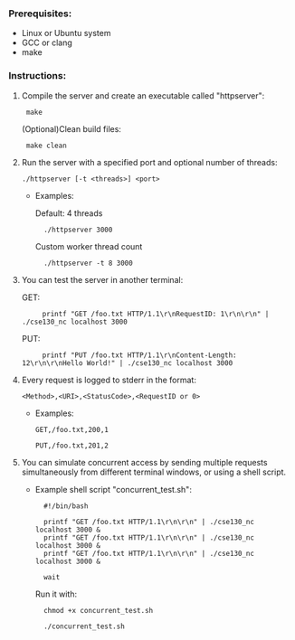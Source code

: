 ### Prerequisites: 
- Linux or Ubuntu system
- GCC or clang
- make
    
### Instructions:

1. Compile the server and create an executable called "httpserver":

        make
    
    (Optional)Clean build files:
    
        make clean

2. Run the server with a specified port and optional number of threads:
   
   `./httpserver [-t <threads>] <port>`

    - Examples:
   
        Default: 4 threads
   
            ./httpserver 3000

        Custom worker thread count
   
            ./httpserver -t 8 3000

3. You can test the server in another terminal:

   GET:
   
            printf "GET /foo.txt HTTP/1.1\r\nRequestID: 1\r\n\r\n" | ./cse130_nc localhost 3000
   
   PUT:
   
            printf "PUT /foo.txt HTTP/1.1\r\nContent-Length: 12\r\n\r\nHello World!" | ./cse130_nc localhost 3000

4. Every request is logged to stderr in the format:
   
   `<Method>,<URI>,<StatusCode>,<RequestID or 0>`
   
    - Examples:
  
        `GET,/foo.txt,200,1`
  
        `PUT,/foo.txt,201,2`

5. You can simulate concurrent access by sending multiple requests simultaneously from different terminal windows, or using a shell script.

    - Example shell script "concurrent_test.sh":
   
            #!/bin/bash
            
            printf "GET /foo.txt HTTP/1.1\r\n\r\n" | ./cse130_nc localhost 3000 &
            printf "GET /foo.txt HTTP/1.1\r\n\r\n" | ./cse130_nc localhost 3000 &
            printf "GET /foo.txt HTTP/1.1\r\n\r\n" | ./cse130_nc localhost 3000 &
            
            wait

        Run it with:
   
            chmod +x concurrent_test.sh
      
            ./concurrent_test.sh







